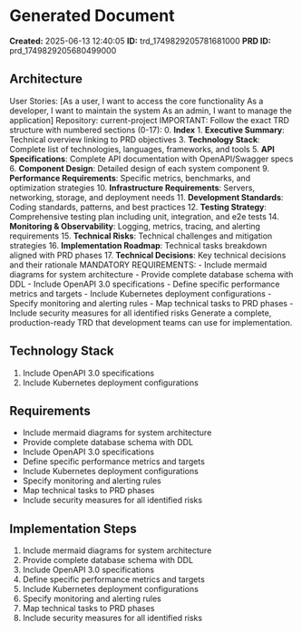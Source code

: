 # Generated Document

**Created:** 2025-06-13 12:40:05
**ID:** trd_1749829205781681000
**PRD ID:** prd_1749829205680499000

## Architecture

User Stories: [As a user, I want to access the core functionality As a developer, I want to maintain the system As an admin, I want to manage the application] Repository: current-project IMPORTANT: Follow the exact TRD structure with numbered sections (0-17): 0. **Index** 1. **Executive Summary**: Technical overview linking to PRD objectives 3. **Technology Stack**: Complete list of technologies, languages, frameworks, and tools 5. **API Specifications**: Complete API documentation with OpenAPI/Swagger specs 6. **Component Design**: Detailed design of each system component 9. **Performance Requirements**: Specific metrics, benchmarks, and optimization strategies 10. **Infrastructure Requirements**: Servers, networking, storage, and deployment needs 11. **Development Standards**: Coding standards, patterns, and best practices 12. **Testing Strategy**: Comprehensive testing plan including unit, integration, and e2e tests 14. **Monitoring & Observability**: Logging, metrics, tracing, and alerting requirements 15. **Technical Risks**: Technical challenges and mitigation strategies 16. **Implementation Roadmap**: Technical tasks breakdown aligned with PRD phases 17. **Technical Decisions**: Key technical decisions and their rationale MANDATORY REQUIREMENTS: - Include mermaid diagrams for system architecture - Provide complete database schema with DDL - Include OpenAPI 3.0 specifications - Define specific performance metrics and targets - Include Kubernetes deployment configurations - Specify monitoring and alerting rules - Map technical tasks to PRD phases - Include security measures for all identified risks Generate a complete, production-ready TRD that development teams can use for implementation.

## Technology Stack

1. Include OpenAPI 3.0 specifications
2. Include Kubernetes deployment configurations

## Requirements

- Include mermaid diagrams for system architecture
- Provide complete database schema with DDL
- Include OpenAPI 3.0 specifications
- Define specific performance metrics and targets
- Include Kubernetes deployment configurations
- Specify monitoring and alerting rules
- Map technical tasks to PRD phases
- Include security measures for all identified risks

## Implementation Steps

1. Include mermaid diagrams for system architecture
2. Provide complete database schema with DDL
3. Include OpenAPI 3.0 specifications
4. Define specific performance metrics and targets
5. Include Kubernetes deployment configurations
6. Specify monitoring and alerting rules
7. Map technical tasks to PRD phases
8. Include security measures for all identified risks

